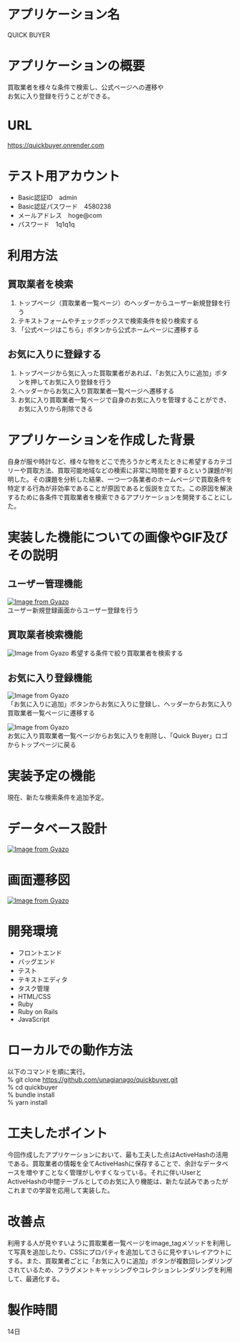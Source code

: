 # アプリケーション名  
QUICK BUYER
# アプリケーションの概要  
買取業者を様々な条件で検索し、公式ページへの遷移や  
お気に入り登録を行うことができる。  
# URL  
https://quickbuyer.onrender.com  
# テスト用アカウント  
- Basic認証ID　admin  
- Basic認証パスワード　4580238  
- メールアドレス　hoge@com  
- パスワード　1q1q1q  
# 利用方法  
## 買取業者を検索  
1. トップページ（買取業者一覧ページ）のヘッダーからユーザー新規登録を行う  
2. テキストフォームやチェックボックスで検索条件を絞り検索する  
3. 「公式ページはこちら」ボタンから公式ホームページに遷移する  
## お気に入りに登録する  
1. トップページから気に入った買取業者があれば、「お気に入りに追加」ボタンを押してお気に入り登録を行う  
2. ヘッダーからお気に入り買取業者一覧ページへ遷移する  
3. お気に入り買取業者一覧ページで自身のお気に入りを管理することができ、お気に入りから削除できる  
# アプリケーションを作成した背景  
自身が服や時計など、様々な物をどこで売ろうかと考えたときに希望するカテゴリーや買取方法、買取可能地域などの検索に非常に時間を要するという課題が判明した。その課題を分析した結果、一つ一つ各業者のホームページで買取条件を特定する行為が非効率であることが原因であると仮説を立てた。この原因を解決するために各条件で買取業者を検索できるアプリケーションを開発することにした。  
# 実装した機能についての画像やGIF及びその説明  
## ユーザー管理機能
[![Image from Gyazo](https://i.gyazo.com/c34d94be80f28c8bf905951fdb6026e0.png)](https://gyazo.com/c34d94be80f28c8bf905951fdb6026e0)  
ユーザー新規登録画面からユーザー登録を行う  
## 買取業者検索機能  
![Image from Gyazo](https://i.gyazo.com/fbc70c1b10224662ac5755ca44f99aa5.gif) 
希望する条件で絞り買取業者を検索する  
## お気に入り登録機能  
![Image from Gyazo](https://i.gyazo.com/5fe6cf62d0baceeffe2316570c8584a9.gif)  
「お気に入りに追加」ボタンからお気に入りに登録し、ヘッダーからお気に入り買取業者一覧ページに遷移する  
  
![Image from Gyazo](https://i.gyazo.com/e1c6f469acd8b54d6855c26fcbc42922.gif)  
お気に入り買取業者一覧ページからお気に入りを削除し、「Quick Buyer」ロゴからトップページに戻る  
# 実装予定の機能  
現在、新たな検索条件を追加予定。  
# データベース設計  
[![Image from Gyazo](https://i.gyazo.com/b951b1b3279d975d6bc17245bca034ea.png)](https://gyazo.com/b951b1b3279d975d6bc17245bca034ea)  
# 画面遷移図  
[![Image from Gyazo](https://i.gyazo.com/b8ac88b9bff2b3a704e2dce0ba260b67.png)](https://gyazo.com/b8ac88b9bff2b3a704e2dce0ba260b67)  
# 開発環境  
- フロントエンド  
- バッグエンド  
- テスト  
- テキストエディタ  
- タスク管理  
- HTML/CSS  
- Ruby  
- Ruby on Rails  
- JavaScript  
# ローカルでの動作方法  
以下のコマンドを順に実行。  
% git clone https://github.com/unagianago/quickbuyer.git  
% cd quickbuyer  
% bundle install  
% yarn install  
# 工夫したポイント  
今回作成したアプリケーションにおいて、最も工夫した点はActiveHashの活用である。買取業者の情報を全てActiveHashに保存することで、余計なデータベースを増やすことなく管理がしやすくなっている。それに伴いUserとActiveHashの中間テーブルとしてのお気に入り機能は、新たな試みであったがこれまでの学習を応用して実装した。  
# 改善点  
利用する人が見やすいように買取業者一覧ページをimage_tagメソッドを利用して写真を追加したり、CSSにプロパティを追加してさらに見やすいレイアウトにする。また、買取業者ごとに「お気に入りに追加」ボタンが複数回レンダリングされているため、フラグメントキャッシングやコレクションレンダリングを利用して、最適化する。  
# 製作時間  
14日